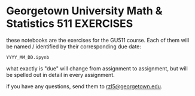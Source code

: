 # Georgetown University Math & Statistics 511 **EXERCISES**

these notebooks are the exercises for the GU511 course. Each of them will be
named / identified by their corresponding due date:

```
YYYY_MM_DD.ipynb
```

what exactly is "due" will change from assignment to assignment, but will be
spelled out in detail in every assignment.

if you have any questions, send them
to [rzl5@georgetown.edu](mailto:rzl5@georgetown.edu).
